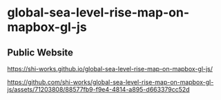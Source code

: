 # global-sea-level-rise-map-on-mapbox-gl-js
## Public Website
https://shi-works.github.io/global-sea-level-rise-map-on-mapbox-gl-js/

https://github.com/shi-works/global-sea-level-rise-map-on-mapbox-gl-js/assets/71203808/88577fb9-f9e4-4814-a895-d663379cc52d
